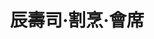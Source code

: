 ---
title: "辰壽司·割烹·會席"
description: "辰壽司·割烹·會席"
layout: shop
keywords:
  - 美食競賽
  - 台灣美食
  - 美食精選
datePublished: "2025-06-30"
dateModified: "2025-07-06"
city: "台北市"
district: "松山區"
address: "台北市松山區敦化北路167號B1"
phone: "0277076666"
geo: "25.054766997553862, 121.54941188931664"
google_map: "https://maps.app.goo.gl/VQVxZzJpD9a8eaL88"
footinder: "https://footinder.com.tw/%E5%8F%B0%E5%8C%97%E5%B8%82%E6%9D%BE%E5%B1%B1%E5%8D%80/47741/"
official: "http://www.csclub.com.tw/"
award:
  - name: "500盤"
    year: "2024"
    entries:
      - dishes:
          - "北海道縞蝦握壽司"

---